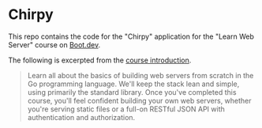 # Chirpy

This repo contains the code for the "Chirpy" application for the "Learn Web Server" course on [Boot.dev](https://boot.dev).

The following is excerpted from the [course introduction](https://www.boot.dev/courses/learn-web-servers).

> Learn all about the basics of building web servers from scratch in the Go programming language. We'll keep the stack lean and simple, using primarily the standard library. Once you've completed this course, you'll feel confident building your own web servers, whether you're serving static files or a full-on RESTful JSON API with authentication and authorization.
